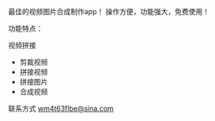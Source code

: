最佳的视频图片合成制作app！
操作方便，功能强大，免费使用！


功能特点：

视频拼接
- 剪裁视频
- 拼接视频
- 拼接图片
- 合成视频

联系方式  wm4t63flbe@sina.com
